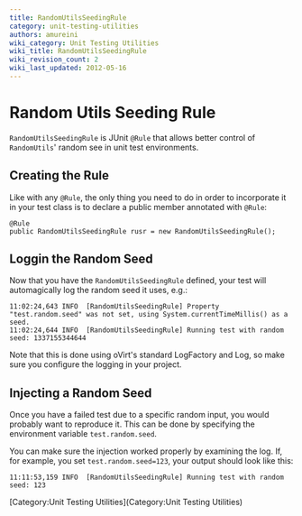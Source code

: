 ```yaml
---
title: RandomUtilsSeedingRule
category: unit-testing-utilities
authors: amureini
wiki_category: Unit Testing Utilities
wiki_title: RandomUtilsSeedingRule
wiki_revision_count: 2
wiki_last_updated: 2012-05-16
---
```


# Random Utils Seeding Rule

`RandomUtilsSeedingRule` is JUnit `@Rule` that allows better control of `RandomUtils`' random see in unit test environments.

## Creating the Rule

Like with any `@Rule`, the only thing you need to do in order to incorporate it in your test class is to declare a public member annotated with `@Rule`:

    @Rule
    public RandomUtilsSeedingRule rusr = new RandomUtilsSeedingRule();

## Loggin the Random Seed

Now that you have the `RandomUtilsSeedingRule` defined, your test will automagically log the random seed it uses, e.g.:

    11:02:24,643 INFO  [RandomUtilsSeedingRule] Property "test.random.seed" was not set, using System.currentTimeMillis() as a seed.
    11:02:24,644 INFO  [RandomUtilsSeedingRule] Running test with random seed: 1337155344644

Note that this is done using oVirt's standard LogFactory and Log, so make sure you configure the logging in your project.

## Injecting a Random Seed

Once you have a failed test due to a specific random input, you would probably want to reproduce it. This can be done by specifying the environment variable `test.random.seed`.

You can make sure the injection worked properly by examining the log. If, for example, you set `test.random.seed=123`, your output should look like this:

    11:11:53,159 INFO  [RandomUtilsSeedingRule] Running test with random seed: 123

[Category:Unit Testing Utilities](Category:Unit Testing Utilities)
